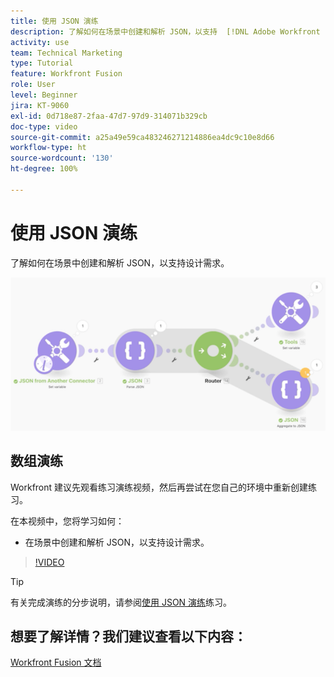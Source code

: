 ```yaml
---
title: 使用 JSON 演练
description: 了解如何在场景中创建和解析 JSON，以支持  [!DNL Adobe Workfront Fusion] 中的设计需求。
activity: use
team: Technical Marketing
type: Tutorial
feature: Workfront Fusion
role: User
level: Beginner
jira: KT-9060
exl-id: 0d718e87-2faa-47d7-97d9-314071b329cb
doc-type: video
source-git-commit: a25a49e59ca483246271214886ea4dc9c10e8d66
workflow-type: ht
source-wordcount: '130'
ht-degree: 100%

---
```


# 使用 JSON 演练

了解如何在场景中创建和解析 JSON，以支持设计需求。

![Fusion 场景的图像](assets/final-functional-bits-and-bobs-2.png)

## 数组演练

Workfront 建议先观看练习演练视频，然后再尝试在您自己的环境中重新创建练习。

在本视频中，您将学习如何：

* 在场景中创建和解析 JSON，以支持设计需求。

>[!VIDEO](https://video.tv.adobe.com/v/335301/?quality=12&learn=on)

>[!TIP]
>
>有关完成演练的分步说明，请参阅[使用 JSON 演练](https://experienceleague.adobe.com/docs/workfront-learn/tutorials-workfront/fusion/exercises/working-with-json.html?lang=zh-Hans)练习。


## 想要了解详情？我们建议查看以下内容：

[Workfront Fusion 文档](https://experienceleague.adobe.com/docs/workfront/using/adobe-workfront-fusion/workfront-fusion-2.html?lang=zh-Hans)
